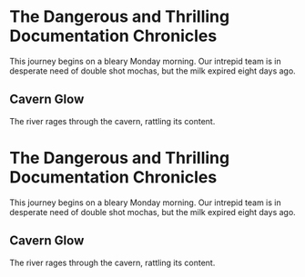 # The Dangerous and Thrilling Documentation Chronicles

This journey begins on a bleary Monday morning.
Our intrepid team is in desperate need of double shot mochas, but the milk expired eight days ago.

## Cavern Glow

The river rages through the cavern, rattling its content.

# The Dangerous and Thrilling Documentation Chronicles

This journey begins on a bleary Monday morning.
Our intrepid team is in desperate need of double shot mochas, but the milk expired eight days ago.

## Cavern Glow

The river rages through the cavern, rattling its content.
